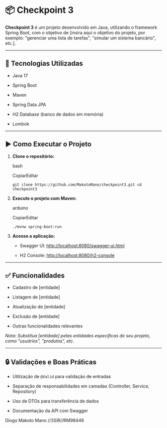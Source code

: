 
# 📦 Checkpoint 3

**Checkpoint 3** é um projeto desenvolvido em Java, utilizando o framework Spring Boot, com o objetivo de [insira aqui o objetivo do projeto, por exemplo: "gerenciar uma lista de tarefas", "simular um sistema bancário", etc.].

----------

## 🚀 Tecnologias Utilizadas

-   Java 17
    
-   Spring Boot
    
-   Maven
    
-   Spring Data JPA
    
-   H2 Database (banco de dados em memória)
    
-   Lombok
    


----------

## ▶️ Como Executar o Projeto

1.  **Clone o repositório:**
    
    bash
    
    CopiarEditar
    
    `git clone https://github.com/MakotoMano/checkpoint3.git cd checkpoint3` 
    
2.  **Execute o projeto com Maven:**
    
    arduino
    
    CopiarEditar
    
    `./mvnw spring-boot:run` 
    
3.  **Acesse a aplicação:**
    
    -   Swagger UI: [http://localhost:8080/swagger-ui.html](http://localhost:8080/swagger-ui.html)
        
    -   H2 Console: [http://localhost:8080/h2-console](http://localhost:8080/h2-console)
        

----------

## ✅ Funcionalidades

-   Cadastro de [entidade]
    
-   Listagem de [entidade]
    
-   Atualização de [entidade]
    
-   Exclusão de [entidade]
    
-   Outras funcionalidades relevantes
    

_Nota: Substitua [entidade] pelas entidades específicas do seu projeto, como "usuários", "produtos", etc._

----------

## 🔒 Validações e Boas Práticas

-   Utilização de `@Valid` para validação de entradas
    
-   Separação de responsabilidades em camadas (Controller, Service, Repository)
    
-   Uso de DTOs para transferência de dados
    
-   Documentação da API com Swagger


Diogo Makoto Mano //3SIR//RM98446
